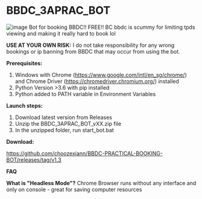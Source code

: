 # BBDC_3APRAC_BOT
![image](https://user-images.githubusercontent.com/99162756/169843272-cfd25133-4efe-4dc0-b27a-3e5b8326a23b.png)
 Bot for booking BBDC!! FREE!!
 BC bbdc is scummy for limiting tpds viewing and making it really hard to book lol

**USE AT YOUR OWN RISK:**
I do not take responsibility for any wrong bookings or ip banning from BBDC that may occur from using the bot.

**Prerequisites:**
1. Windows with Chrome (https://www.google.com/intl/en_sg/chrome/) and Chrome Driver (https://chromedriver.chromium.org/) installed
2. Python Version >3.6 with pip installed
3. Python added to PATH variable in Environment Variables



**Launch steps:**
1. Download latest version from Releases
2. Unzip the BBDC_3APRAC_BOT_vXX.zip file
3. In the unzipped folder, run start_bot.bat

**Download:**

https://github.com/choozexiann/BBDC-PRACTICAL-BOOKING-BOT/releases/tag/v1.3

**FAQ**

**What is "Headless Mode"?**
Chrome Browser runs without any interface and only on console - great for saving computer resources
